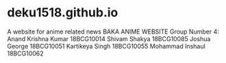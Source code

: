 # deku1518.github.io
A website for anime related news
BAKA ANIME WEBSITE
Group Number 4:
Anand Krishna Kumar 18BCG10014
Shivam Shakya 18BCG10085
Joshua George 18BCG10051
Kartikeya Singh 18BCG10055
Mohammad Inshaul 18BCG10062
